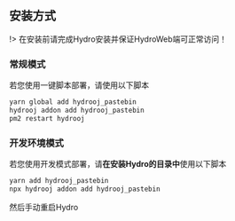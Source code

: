 ## 安装方式
!> 在安装前请完成Hydro安装并保证HydroWeb端可正常访问！
### 常规模式
若您使用一键脚本部署，请使用以下脚本  
```bash
yarn global add hydrooj_pastebin
hydrooj addon add hydrooj_pastebin
pm2 restart hydrooj
```  
### 开发环境模式
若您使用开发模式部署，请**在安装Hydro的目录中**使用以下脚本
```bash
yarn add hydrooj_pastebin
npx hydrooj addon add hydrooj_pastebin
```
然后手动重启Hydro